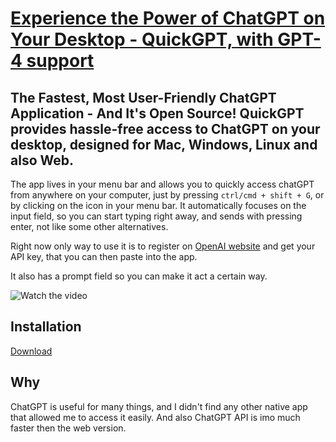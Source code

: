 # [Experience the Power of ChatGPT on Your Desktop - QuickGPT, with GPT-4 support](https://quickgpt.xyz/)
 ## The Fastest, Most User-Friendly ChatGPT Application - And It's Open Source! QuickGPT provides hassle-free access to ChatGPT on your desktop, designed for Mac, Windows, Linux and also Web.

 The app lives in your menu bar and allows you to quickly access chatGPT from anywhere on your computer, 
 just by pressing `ctrl/cmd + shift + G`, or by clicking on the icon in your menu bar. It automatically focuses on the input field, so you can start typing right away, and sends with pressing enter, not like some other alternatives.

 Right now only way to use it is to register on [OpenAI website](https://platform.openai.com/account/api-keys) and get your API key, that you can then paste into the app.

 It also has a prompt field so you can make it act a certain way.

![Watch the video](./landing/public/recording.gif)


## Installation

[Download](https://github.com/karelnagel/quickgpt/releases/latest)

 
## Why

ChatGPT is useful for many things, and I didn't find any other native app that allowed me to access it easily. And also ChatGPT API is imo much faster then the web version. 


